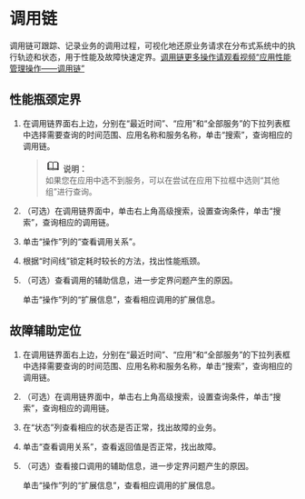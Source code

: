# 调用链<a name="apm_02_0010"></a>

调用链可跟踪、记录业务的调用过程，可视化地还原业务请求在分布式系统中的执行轨迹和状态，用于性能及故障快速定界。[调用链更多操作请观看视频“应用性能管理操作——调用链”](https://support.huaweicloud.com/apm_video/index.html)

## 性能瓶颈定界<a name="zh-cn_topic_0089436397_zh-cn_topic_0082166145_zh-cn_topic_0053944137_zh-cn_topic_0048336215_zh-cn_topic_0048326218_zh-cn_topic_0041573247_section1770589419430"></a>

1.  在调用链界面右上边，分别在“最近时间”、“应用”和“全部服务”的下拉列表框中选择需要查询的时间范围、应用名称和服务名称，单击“搜索”，查询相应的调用链。

    >![](public_sys-resources/icon-note.gif) **说明：**   
    >如果您在应用中选不到服务，可以在尝试在应用下拉框中选则“其他组”进行查询。  

2.  （可选）在调用链界面中，单击右上角高级搜索，设置查询条件，单击“搜索”，查询相应的调用链。
3.  单击“操作”列的“查看调用关系”。
4.  根据“时间线”锁定耗时较长的方法，找出性能瓶颈。
5.  （可选）查看调用的辅助信息，进一步定界问题产生的原因。

    单击“操作”列的“扩展信息”，查看相应调用的扩展信息。


## 故障辅助定位<a name="zh-cn_topic_0089436397_zh-cn_topic_0082166145_zh-cn_topic_0053944139_zh-cn_topic_0048336216_zh-cn_topic_0048326219_zh-cn_topic_0041573249_section39873905194339"></a>

1.  在调用链界面右上边，分别在“最近时间”、“应用”和“全部服务”的下拉列表框中选择需要查询的时间范围、应用名称和服务名称，单击“搜索”，查询相应的调用链。
2.  （可选）在调用链界面中，单击右上角高级搜索，设置查询条件，单击“搜索”，查询相应的调用链。
3.  在“状态”列查看相应的状态是否正常，找出故障的业务。
4.  单击“查看调用关系”，查看返回值是否正常，找出故障。
5.  （可选）查看接口调用的辅助信息，进一步定界问题产生的原因。

    单击“操作”列的“扩展信息”，查看相应调用的扩展信息。


